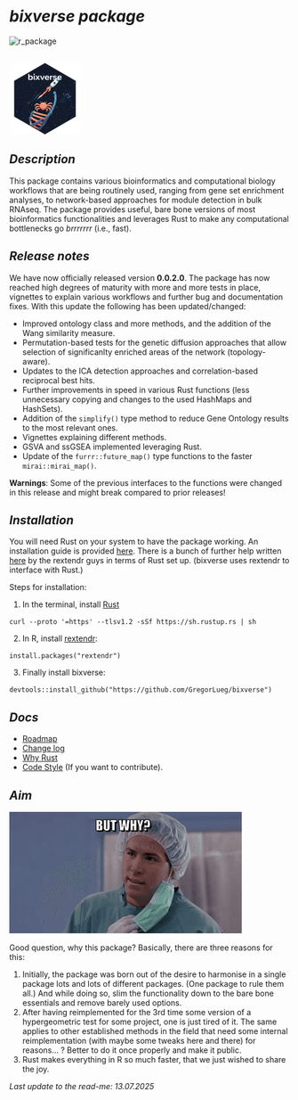 # *bixverse package*

![r_package](https://img.shields.io/badge/R_package-0.0.2.0-orange) 

</br>

<img src="/misc/pics/bixverse_logo.png" width="128" height="128" alt="bixverse logo">

</br>

## *Description* 

This package contains various bioinformatics and computational biology workflows
that are being routinely used, ranging from gene set enrichment analyses, to 
network-based approaches for module detection in bulk RNAseq. The package 
provides useful, bare bone versions of most bioinformatics functionalities and
leverages Rust to make any computational bottlenecks go *brrrrrrr* (i.e., fast).

## *Release notes*

We have now officially released version **0.0.2.0**. The package has now reached
high degrees of maturity with more and more tests in place, vignettes to explain
various workflows and further bug and documentation fixes. With this update the
following has been updated/changed:

- Improved ontology class and more methods, and the addition of the Wang
similarity measure.
- Permutation-based tests for the genetic diffusion approaches that allow selection
of significanlty enriched areas of the network (topology-aware).
- Updates to the ICA detection approaches and correlation-based reciprocal best
hits.
- Further improvements in speed in various Rust functions (less unnecessary
copying and changes to the used HashMaps and HashSets).
- Addition of the `simplify()` type method to reduce Gene Ontology results 
to the most relevant ones.
- Vignettes explaining different methods.
- GSVA and ssGSEA implemented leveraging Rust.
- Update of the `furrr::future_map()` type functions to the faster 
`mirai::mirai_map()`.

**Warnings**: Some of the previous interfaces to the functions were changed
in this release and might break compared to prior releases!

## *Installation*

You will need Rust on your system to have the package working. An installation
guide is provided [here](https://www.rust-lang.org/tools/install). There is a 
bunch of further help written [here](https://extendr.github.io/rextendr/index.html)
by the rextendr guys in terms of Rust set up. (bixverse uses rextendr to interface
with Rust.)

Steps for installation: 

1. In the terminal, install [Rust](https://www.rust-lang.org/tools/install) 

```
curl --proto '=https' --tlsv1.2 -sSf https://sh.rustup.rs | sh
```
   
2. In R, install [rextendr](https://extendr.github.io/rextendr/index.html):

```
install.packages("rextendr")
```

3. Finally install bixverse:

```
devtools::install_github("https://github.com/GregorLueg/bixverse")
```
## *Docs*

- [Roadmap](/docs/roadmap.md)
- [Change log](/docs/change_log.md)
- [Why Rust](/docs/why_rust.md)
- [Code Style](/docs/code_style.md) (If you want to contribute).

## *Aim*

<img src="/misc/pics/but_why.png" width="418" height="218" alt="but why">

Good question, why this package? Basically, there are three reasons for this:
1. Initially, the package was born out of the desire to harmonise in a single 
package lots and lots of different packages. (One package to rule them all.) 
And while doing so, slim the functionality down to the bare bone essentials and
remove barely used options.
2. After having reimplemented for the 3rd time some version of a 
hypergeometric test for some project, one is just tired of it. The same applies 
to other established methods in the field that need some internal reimplementation
(with maybe some tweaks here and there) for reasons... ? Better to do it once
properly and make it public.
3. Rust makes everything in R so much faster, that we just wished to share the 
joy.

*Last update to the read-me: 13.07.2025*

